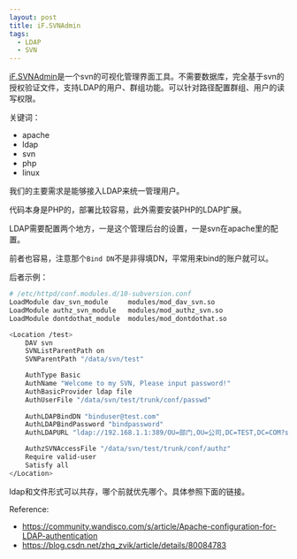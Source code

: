 ```yaml
---
layout: post
title: iF.SVNAdmin
tags:
  - LDAP
  - SVN
---
```


[iF.SVNAdmin](http://svnadmin.insanefactory.com/)是一个svn的可视化管理界面工具。不需要数据库，完全基于svn的授权验证文件，支持LDAP的用户、群组功能。可以针对路径配置群组、用户的读写权限。

关键词：
- apache
- ldap
- svn
- php
- linux


我们的主要需求是能够接入LDAP来统一管理用户。

代码本身是PHP的，部署比较容易，此外需要安装PHP的LDAP扩展。

LDAP需要配置两个地方，一是这个管理后台的设置，一是svn在apache里的配置。

前者也容易，注意那个`Bind DN`不是非得填DN，平常用来bind的账户就可以。

后者示例：

```bash
# /etc/httpd/conf.modules.d/10-subversion.conf
LoadModule dav_svn_module     modules/mod_dav_svn.so
LoadModule authz_svn_module   modules/mod_authz_svn.so
LoadModule dontdothat_module  modules/mod_dontdothat.so

<Location /test>
    DAV svn
    SVNListParentPath on
    SVNParentPath "/data/svn/test"

    AuthType Basic
    AuthName "Welcome to my SVN, Please input password!"
    AuthBasicProvider ldap file
    AuthUserFile "/data/svn/test/trunk/conf/passwd"
    
    AuthLDAPBindDN "binduser@test.com"
    AuthLDAPBindPassword "bindpassword"
    AuthLDAPURL "ldap://192.168.1.1:389/OU=部门,OU=公司,DC=TEST,DC=COM?sAMAccountName"

    AuthzSVNAccessFile "/data/svn/test/trunk/conf/authz"
    Require valid-user
    Satisfy all
</Location>
```

ldap和文件形式可以共存，哪个前就优先哪个。具体参照下面的链接。

Reference:
- https://community.wandisco.com/s/article/Apache-configuration-for-LDAP-authentication
- https://blog.csdn.net/zhq_zvik/article/details/80084783